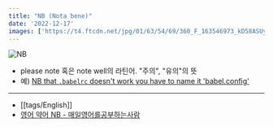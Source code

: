 ```yaml
---
title: "NB (Nota bene)"
date: '2022-12-17'
images: ['https://t4.ftcdn.net/jpg/01/63/54/69/360_F_163546973_kD58ASUy6Y5VWHUH0bVWtLNVp2UV1MYb.jpg']
---
```

![NB](https://t4.ftcdn.net/jpg/01/63/54/69/360_F_163546973_kD58ASUy6Y5VWHUH0bVWtLNVp2UV1MYb.jpg)
- please note 혹은 note well의 라틴어. "주의", "유의"의 뜻
- 예) [NB that `.babelrc` doesn't work you have to name it 'babel.config'](https://stackoverflow.com/questions/59879689/jest-syntaxerror-cannot-use-import-statement-outside-a-module#comment120529150_59880149)

---
- [[tags/English]]
- [영어 약어 NB - 매일영어를공부하는사람](https://blog.naver.com/ersdf036/222042260019)